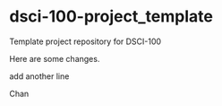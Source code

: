 # dsci-100-project_template
Template project repository for DSCI-100

Here are some changes.

add another line

Chan
